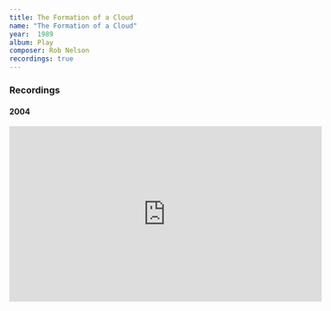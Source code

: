 ```yaml
---
title: The Formation of a Cloud
name: "The Formation of a Cloud"
year:  1989
album: Play
composer: Rob Nelson
recordings: true
---
```


<h3>Recordings</h3>

<h4>2004</h4>
<iframe width="560" height="315" src="https://www.youtube.com/embed/81F1V2litxQ" frameborder="0" allow="accelerometer; autoplay; encrypted-media; gyroscope; picture-in-picture" allowfullscreen></iframe>
